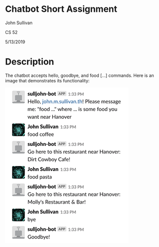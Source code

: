# Chatbot Short Assignment

John Sullivan

CS 52

5/13/2019

# Description

The chatbot accepts hello, goodbye, and food [...] commands.  Here is an image that demonstrates its functionality:

![](readme_imgs/ex.png)
